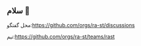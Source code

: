## سلام 🙌

محل گفتگو:https://github.com/orgs/ra-st/discussions

تیم:https://github.com/orgs/ra-st/teams/rast
